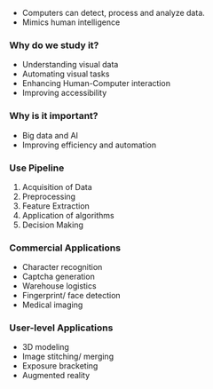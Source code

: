 - Computers can detect, process and analyze data.
- Mimics human intelligence

### Why do we study it?
- Understanding visual data
- Automating visual tasks
- Enhancing Human-Computer interaction
- Improving accessibility
### Why is it important?
- Big data and AI
- Improving efficiency and automation

### Use Pipeline
1) Acquisition of Data
2) Preprocessing
3) Feature Extraction
4) Application of algorithms
5) Decision Making

### Commercial Applications
- Character recognition
- Captcha generation
- Warehouse logistics
- Fingerprint/ face detection
- Medical imaging

### User-level Applications
- 3D modeling
- Image stitching/ merging
- Exposure bracketing
- Augmented reality